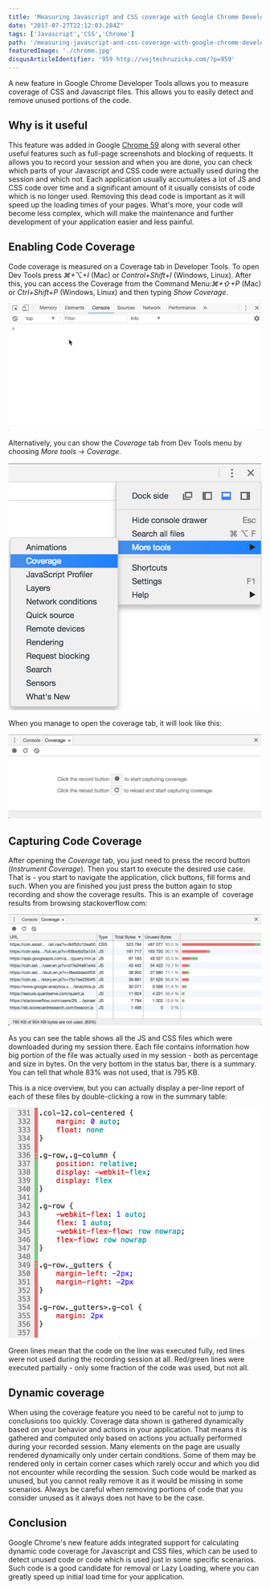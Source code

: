 ```yaml
---
title: 'Measuring Javascript and CSS coverage with Google Chrome Developer Tools'
date: "2017-07-27T22:12:03.284Z"
tags: ['Javascript','CSS','Chrome']
path: '/measuring-javascript-and-css-coverage-with-google-chrome-developer-tools'
featuredImage: './chrome.jpg'
disqusArticleIdentifier: '959 http://vojtechruzicka.com/?p=959'
---
```


A new feature in Google Chrome Developer Tools allows you to measure coverage of CSS and Javascript files. This allows you to easily detect and remove unused portions of the code.
<!--more-->

Why is it useful
----------------

This feature was added in Google [Chrome 59](https://developers.google.com/web/updates/2017/04/devtools-release-notes) along with several other useful features such as full-page screenshots and blocking of requests. It allows you to record your session and when you are done, you can check which parts of your Javascript and CSS code were actually used during the session and which not. Each application usually accumulates a lot of JS and CSS code over time and a significant amount of it usually consists of code which is no longer used. Removing this dead code is important as it will speed up the loading times of your pages. What\'s more, your code will become less complex, which will make the maintenance and further development of your application easier and less painful.

Enabling Code Coverage
----------------------

Code coverage is measured on a Coverage tab in Developer Tools. To open Dev Tools press *⌘+*⌥*+I* (Mac) or *Control+Shift+I* (Windows, Linux). After this, you can access the Coverage from the Command Menu:*⌘+⇧+P* (Mac) or *Ctrl+Shift+P* (Windows, Linux) and then typing *Show Coverage*.

![show-coverage](./show-coverage.gif)

Alternatively, you can show the *Coverage* tab from Dev Tools menu by choosing *More tools → Coverage*.

![enable-code-coverage](./enable-code-coverage.png)

When you manage to open the coverage tab, it will look like this:

![coverage-tab](./coverage-tab.png)

Capturing Code Coverage
-----------------------

After opening the *Coverage* tab, you just need to press the record button (*Instrument Coverage*). Then you start to execute the desired use case. That is - you start to navigate the application, click buttons, fill forms and such. When you are finished you just press the button again to stop recording and show the coverage results. This is an example of  coverage results from browsing stackoverflow.com:

![stack-overflow-coverage](./stack-overflow-coverage.png)

As you can see the table shows all the JS and CSS files which were downloaded during my session there. Each file contains information how big portion of the file was actually used in my session - both as percentage and size in bytes. On the very bottom in the status bar, there is a summary. You can tell that whole 83% was not used, that is 795 KB.

This is a nice overview, but you can actually display a per-line report of each of these files by double-clicking a row in the summary table:

![per-line-coverage](./per-line-coverage.png)

Green lines mean that the code on the line was executed fully, red lines were not used during the recording session at all. Red/green lines were executed partially - only some fraction of the code was used, but not all.

Dynamic coverage
----------------

When using the coverage feature you need to be careful not to jump to conclusions too quickly. Coverage data shown is gathered dynamically based on your behavior and actions in your application. That means it is gathered and computed only based on actions you actually performed during your recorded session. Many elements on the page are usually rendered dynamically only under certain conditions. Some of them may be rendered only in certain corner cases which rarely occur and which you did not encounter while recording the session. Such code would be marked as unused, but you cannot really remove it as it would be missing in some scenarios. Always be careful when removing portions of code that you consider unused as it always does not have to be the case.

Conclusion
----------

Google Chrome\'s new feature adds integrated support for calculating dynamic code coverage for Javascript and CSS files, which can be used to detect unused code or code which is used just in some specific scenarios. Such code is a good candidate for removal or Lazy Loading, where you can greatly speed up initial load time for your application.
